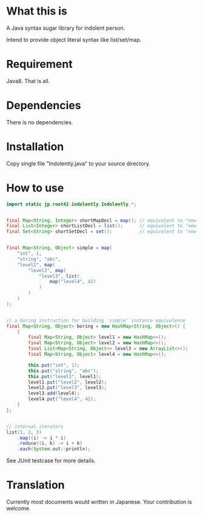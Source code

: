 <!--
  @author takahashikzn
-->

What this is
=================

A Java syntax sugar library for indolent person.

Intend to provide object literal syntax like list/set/map.


Requirement
=================

Java8. That is all.


Dependencies
=================

There is no dependencies.


Installation
=================

Copy single file "Indolently.java" to your source directory.


How to use
=================

```java
import static jp.root42.indolently.Indolently.*;


final Map<String, Integer> shortMapDecl = map(); // equivalent to "new HashMap<>()"
final List<Integer> shortListDecl = list();      // equivalent to "new ArrayList<>()"
final Set<String> shortSetDecl = set();          // equivalent to "new HashSet<>()"


final Map<String, Object> simple = map(
    "int", 1,
    "string", "abc",
    "level1", map(
        "level2", map(
            "level3", list(
                map("level4", 42)
            )
        )
    )
);


// a boring instruction for building 'simple' instance equivalence
final Map<String, Object> boring = new HashMap<String, Object>() {
    {
        final Map<String, Object> level1 = new HashMap<>();
        final Map<String, Object> level2 = new HashMap<>();
        final List<Map<String, Object>> level3 = new ArrayList<>();
        final Map<String, Object> level4 = new HashMap<>();

        this.put("int", 1);
        this.put("string", "abc");
        this.put("level1", level1);
        level1.put("level2", level2);
        level2.put("level3", level3);
        level3.add(level4);
        level4.put("level4", 42);
    }
};


// internal iterators
list(1, 2, 3)
    .map((i) -> i * i)
    .reduce((i, k) -> i + k)
    .each(System.out::println);
```

See JUnit testcase for more details.


Translation
=================

Currently most documents would written in Japanese.
Your contribution is welcome.
